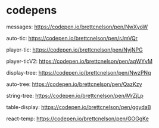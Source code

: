 # codepens

messages: https://codepen.io/brettcnelson/pen/NwXyoW

auto-tic: https://codepen.io/brettcnelson/pen/rJmVQr

player-tic: https://codepen.io/brettcnelson/pen/NyjNPG

player-ticV2: https://codepen.io/brettcnelson/pen/aqWYvM

display-tree: https://codepen.io/brettcnelson/pen/NwzPNq

auto-tree: https://codepen.io/brettcnelson/pen/QazKzy

string-tree: https://codepen.io/brettcnelson/pen/MrZjLp

table-display: https://codepen.io/brettcnelson/pen/ggydaB

react-temp: https://codepen.io/brettcnelson/pen/GOGgKe
